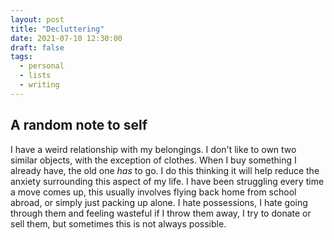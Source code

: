 ```yaml
---
layout: post
title: "Decluttering"
date: 2021-07-10 12:30:00
draft: false
tags:
  - personal
  - lists
  - writing
---
```


## A random note to self

I have a weird relationship with my belongings. I don't like to own two similar
objects, with the exception of clothes. When I buy something I already have,
the old one _has_ to go. I do this thinking it will help reduce the anxiety
surrounding this aspect of my life. I have been struggling every time a move
comes up, this usually involves flying back home from school abroad, or
simply just packing up alone. I hate possessions, I hate going through them
and feeling wasteful if I throw them away, I try to donate or sell them, but
sometimes this is not always possible.
